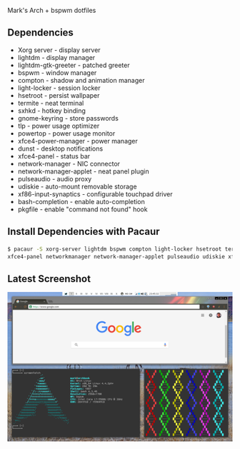 Mark's Arch + bspwm dotfiles

## Dependencies

+  Xorg server - display server
+  lightdm - display manager
+  lightdm-gtk-greeter - patched greeter
+  bspwm - window manager
+  compton - shadow and animation manager
+  light-locker - session locker
+  hsetroot - persist wallpaper
+  termite - neat terminal
+  sxhkd - hotkey binding
+  gnome-keyring - store passwords
+  tlp - power usage optimizer
+  powertop - power usage monitor
+  xfce4-power-manager - power manager
+  dunst - desktop notifications
+  xfce4-panel - status bar
+  network-manager - NIC connector
+  network-manager-applet - neat panel plugin
+  pulseaudio - audio proxy
+  udiskie - auto-mount removable storage
+  xf86-input-synaptics - configurable touchpad driver
+  bash-completion - enable auto-completion
+  pkgfile - enable "command not found" hook

## Install Dependencies with Pacaur

```bash
$ pacaur -S xorg-server lightdm bspwm compton light-locker hsetroot termite sxhkd gnome-keyring tlp powertop xfce4-power-manager dunst 
xfce4-panel networkmanager network-manager-applet pulseaudio udiskie xf86-input-synaptics bash-completion pkgfile
```

## Latest Screenshot

![Screenshot](https://raw.githubusercontent.com/robinm8/dotfiles/master/current.png "Screenshot")
